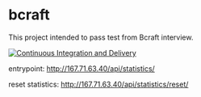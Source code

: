 # bcraft
This project intended to pass test from Bcraft interview.

[![Continuous Integration and Delivery](https://github.com/Soyuzbek/bcraft/actions/workflows/main.yml/badge.svg?branch=main)](https://github.com/Soyuzbek/bcraft/actions/workflows/main.yml)

entrypoint: http://167.71.63.40/api/statistics/

reset statistics: http://167.71.63.40/api/statistics/reset/

